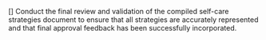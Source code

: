 [] Conduct the final review and validation of the compiled self-care strategies document to ensure that all strategies are accurately represented and that final approval feedback has been successfully incorporated.